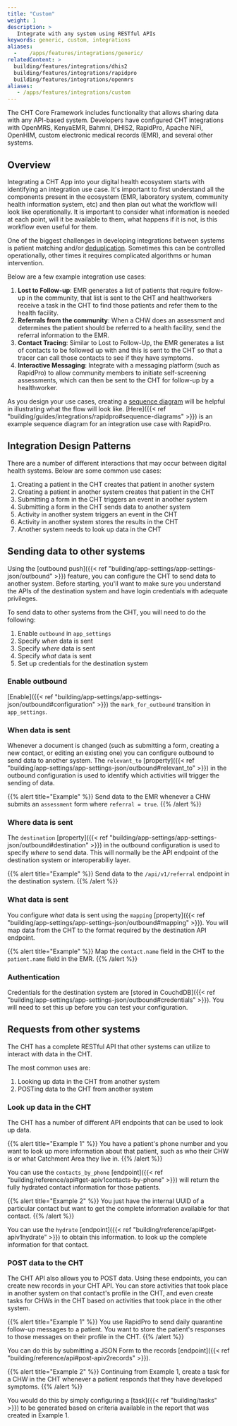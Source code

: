 ```yaml
---
title: "Custom"
weight: 1
description: >
   Integrate with any system using RESTful APIs
keywords: generic, custom, integrations
aliases:
  -    /apps/features/integrations/generic/
relatedContent: >
  building/features/integrations/dhis2
  building/features/integrations/rapidpro
  building/features/integrations/openmrs
aliases:
   - /apps/features/integrations/custom
---
```


The CHT Core Framework includes functionality that allows sharing data with any API-based system. Developers have configured CHT integrations with OpenMRS, KenyaEMR, Bahmni, DHIS2, RapidPro, Apache NiFi, OpenHIM, custom electronic medical records (EMR), and several other systems.  

## Overview

Integrating a CHT App into your digital health ecosystem starts with identifying an integration use case. It's important to first understand all the components present in the ecosystem (EMR, laboratory system, community health information system, etc) and then plan out what the workflow will look like operationally. It is important to consider what information is needed at each point, will it be available to them, what happens if it is not, is this workflow even useful for them.

One of the biggest challenges in developing integrations between systems is patient matching and/or [deduplication](https://en.wikipedia.org/wiki/Data_deduplication). Sometimes this can be controlled operationally, other times it requires complicated algorithms or human intervention.

Below are a few example integration use cases:

1. **Lost to Follow-up**: EMR generates a list of patients that require follow-up in the community, that list is sent to the CHT and healthworkers receive a task in the CHT to find those patients and refer them to the health facility.
2. **Referrals from the community**: When a CHW does an assessment and determines the patient should be referred to a health facility, send the referral information to the EMR.
3. **Contact Tracing**: Similar to Lost to Follow-Up, the EMR generates a list of contacts to be followed up with and this is sent to the CHT so that a tracer can call those contacts to see if they have symptoms.
4. **Interactive Messaging**: Integrate with a messaging platform (such as RapidPro) to allow community members to initiate self-screening assessments, which can then be sent to the CHT for follow-up by a healthworker.

As you design your use cases, creating a [sequence diagram](https://www.websequencediagrams.com/) will be helpful in illustrating what the flow will look like. [Here]({{< ref "building/guides/integrations/rapidpro#sequence-diagrams" >}}) is an example sequence diagram for an integration use case with RapidPro.

## Integration Design Patterns

There are a number of different interactions that may occur between digital health systems. Below are some common use cases:

1. Creating a patient in the CHT creates that patient in another system
2. Creating a patient in another system creates that patient in the CHT
2. Submitting a form in the CHT triggers an event in another system
3. Submitting a form in the CHT sends data to another system
4. Activity in another system triggers an event in the CHT
5. Activity in another system stores the results in the CHT
6. Another system needs to look up data in the CHT

## Sending data to other systems 

Using the [outbound push]({{< ref "building/app-settings/app-settings-json/outbound" >}}) feature, you can configure the CHT to send data to another system. Before starting, you'll want to make sure you understand the APIs of the destination system and have login credentials with adequate privileges. 

To send data to other systems from the CHT, you will need to do the following:

1. Enable `outbound` in `app_settings`
2. Specify *when* data is sent
3. Specify *where* data is sent
4. Specify *what* data is sent
5. Set up credentials for the destination system

### Enable outbound
[Enable]({{< ref "building/app-settings/app-settings-json/outbound#configuration" >}}) the `mark_for_outbound` transition in `app_settings`.

### When data is sent
Whenever a document is changed (such as submitting a form, creating a new contact, or editing an existing one) you can configure outbound to send data to another system. The `relevant_to` [property]({{< ref "building/app-settings/app-settings-json/outbound#relevant_to" >}}) in the outbound configuration is used to identify which activities will trigger the sending of data.

{{% alert title="Example" %}} Send data to the EMR whenever a CHW submits an `assessment` form where `referral = true`. {{% /alert %}}

### Where data is sent
The `destination` [property]({{< ref "building/app-settings/app-settings-json/outbound#destination" >}}) in the outbound configuration is used to specify *where* to send data. This will normally be the API endpoint of the destination system or interoperabiliy layer. 

{{% alert title="Example" %}} Send data to the `/api/v1/referral` endpoint in the destination system. {{% /alert %}}

### What data is sent
You configure *what* data is sent using the `mapping` [property]({{< ref "building/app-settings/app-settings-json/outbound#mapping" >}}). You will map data from the CHT to the format required by the destination API endpoint.

{{% alert title="Example" %}} Map the `contact.name` field in the CHT to the `patient.name` field in the EMR. {{% /alert %}}

### Authentication
Credentials for the destination system are [stored in CouchdDB]({{< ref "building/app-settings/app-settings-json/outbound#credentials" >}}). You will need to set this up before you can test your configuration.

## Requests from other systems 
The CHT has a complete RESTful API that other systems can utilize to interact with data in the CHT.

The most common uses are:
1. Looking up data in the CHT from another system
2. POSTing data to the CHT from another system

### Look up data in the CHT
The CHT has a number of different API endpoints that can be used to look up data. 

{{% alert title="Example 1" %}} You have a patient's phone number and you want to look up more information about that patient, such as who their CHW is or what Catchment Area they live in. {{% /alert %}}

You can use the `contacts_by_phone` [endpoint]({{< ref "building/reference/api#get-apiv1contacts-by-phone" >}}) will return the fully hydrated contact information for those patients.

{{% alert title="Example 2" %}} You just have the internal UUID of a particular contact but want to get the complete information available for that contact. {{% /alert %}}

You can use the `hydrate` [endpoint]({{< ref "building/reference/api#get-apiv1hydrate" >}}) to obtain this information. to look up the complete information for that contact.

### POST data to the CHT
The CHT API also allows you to POST data. Using these endpoints, you can create new records in your CHT API. You can store activities that took place in another system on that contact's profile in the CHT, and even create tasks for CHWs in the CHT based on activities that took place in the other system.

{{% alert title="Example 1" %}} You use RapidPro to send daily quarantine follow-up messages to a patient. You want to store the patient's responses to those messages on their profile in the CHT. {{% /alert %}}

You can do this by submitting a JSON Form to the records [endpoint]({{< ref "building/reference/api#post-apiv2records" >}}).

{{% alert title="Example 2" %}} Continuing from Example 1, create a task for a CHW in the CHT whenever a patient responds that they have developed symptoms. {{% /alert %}}

You would do this by simply configuring a [task]({{< ref "building/tasks" >}}) to be generated based on criteria available in the report that was created in Example 1.
